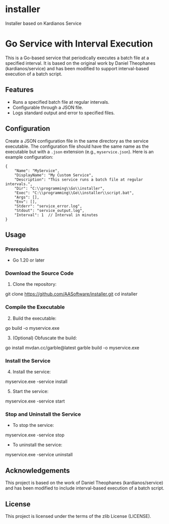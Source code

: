 # installer
Installer based on Kardianos Service

# Go Service with Interval Execution

This is a Go-based service that periodically executes a batch file at a specified interval. It is based on the original work by Daniel Theophanes (kardianos/service) and has been modified to support interval-based execution of a batch script.

## Features

- Runs a specified batch file at regular intervals.
- Configurable through a JSON file.
- Logs standard output and error to specified files.

## Configuration

Create a JSON configuration file in the same directory as the service executable. The configuration file should have the same name as the executable but with a `.json` extension (e.g., `myservice.json`). Here is an example configuration:
```
{
    "Name": "MyService",
    "DisplayName": "My Custom Service",
    "Description": "This service runs a batch file at regular intervals.",
    "Dir": "C:\\programming\\Go\\installer",
    "Exec": "C:\\programming\\Go\\installer\\script.bat",
    "Args": [],
    "Env": [],
    "Stderr": "service_error.log",
    "Stdout": "service_output.log",
    "Interval": 1  // Interval in minutes
}
```
## Usage

### Prerequisites

- Go 1.20 or later

### Download the Source Code

1. Clone the repository:

git clone https://github.com/AASoftware/installer.git
cd installer

### Compile the Executable

2. Build the executable:

go build -o myservice.exe

3. (Optional) Obfuscate the build:

go install mvdan.cc/garble@latest
garble build -o myservice.exe

### Install the Service

4. Install the service:

myservice.exe -service install

5. Start the service:

myservice.exe -service start

### Stop and Uninstall the Service

- To stop the service:

myservice.exe -service stop

- To uninstall the service:

myservice.exe -service uninstall

## Acknowledgements

This project is based on the work of Daniel Theophanes (kardianos/service) and has been modified to include interval-based execution of a batch script.

## License

This project is licensed under the terms of the zlib License (LICENSE).
